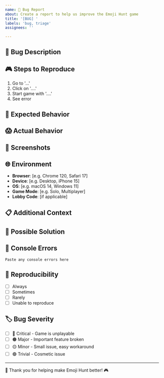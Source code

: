 ```yaml
---
name: 🐛 Bug Report
about: Create a report to help us improve the Emoji Hunt game
title: '[BUG] '
labels: 'bug, triage'
assignees: ''

---
```


## 🐛 Bug Description
<!-- A clear and concise description of what the bug is -->

## 🎮 Steps to Reproduce
<!-- Steps to reproduce the behavior -->
1. Go to '...'
2. Click on '....'
3. Start game with '....'
4. See error

## 🤔 Expected Behavior
<!-- A clear and concise description of what you expected to happen -->

## 😱 Actual Behavior
<!-- What actually happened instead -->

## 📸 Screenshots
<!-- If applicable, add screenshots to help explain your problem -->

## 🌐 Environment
<!-- Please complete the following information -->
- **Browser**: [e.g. Chrome 120, Safari 17]
- **Device**: [e.g. Desktop, iPhone 15]
- **OS**: [e.g. macOS 14, Windows 11]
- **Game Mode**: [e.g. Solo, Multiplayer]
- **Lobby Code**: [if applicable]

## 📋 Additional Context
<!-- Add any other context about the problem here -->

## 🎯 Possible Solution
<!-- Optional: Suggest a fix or reason for the bug -->

## 📝 Console Errors
<!-- If you see any errors in the browser console, please paste them here -->
```
Paste any console errors here
```

## 🔄 Reproducibility
<!-- How often does this bug occur? -->
- [ ] Always
- [ ] Sometimes
- [ ] Rarely
- [ ] Unable to reproduce

## 🏷️ Bug Severity
<!-- How severe is this bug? -->
- [ ] 🔴 Critical - Game is unplayable
- [ ] 🟠 Major - Important feature broken
- [ ] 🟡 Minor - Small issue, easy workaround
- [ ] 🟢 Trivial - Cosmetic issue

---
💝 Thank you for helping make Emoji Hunt better! 🎮